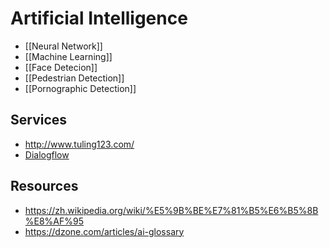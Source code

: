 # Artificial Intelligence


- [[Neural Network]]
- [[Machine Learning]]
- [[Face Detecion]]
- [[Pedestrian Detection]]
- [[Pornographic Detection]]


## Services

- http://www.tuling123.com/
- [Dialogflow](https://dialogflow.com/)


## Resources

- https://zh.wikipedia.org/wiki/%E5%9B%BE%E7%81%B5%E6%B5%8B%E8%AF%95
- https://dzone.com/articles/ai-glossary
